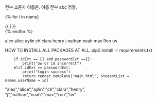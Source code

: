 <div class="recent-nth">
  <div class="name"></div>
  <div class="arrive-depart"></div>
  <div class="time"></div>
</div>

전부 소문자 이름은.
이름 전부 abc 정렬.

{% for i in name}

<div>{{ i }}</div>
{% endfor %}

alex
alice
aylin
ch
clara
henry
j
nathan
noah
max
Ron
tw

HOW TO INSTALL ALL PACKAGES AT ALL.
pip3 install -r requirements.txt

        if idExt == [] and passwordExt ==[]:
            print("pw or id incorrect")
        elif idExt == passwordExt:
            print("login success")
            return render_template('main.html', StudentList = names,userName = id)

"alex","alice","aylin","ch","clara","henry",  
"j","nathan","noah","max","ron","tw"
